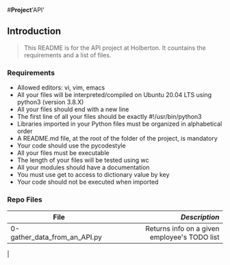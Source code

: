 #**Project**'API'

## Introduction
> This README is for the API project at Holberton. It countains the requirements and a list of files.

### Requirements
- Allowed editors: vi, vim, emacs
- All your files will be interpreted/compiled on Ubuntu 20.04 LTS using python3 (version 3.8.X)
- All your files should end with a new line
- The first line of all your files should be exactly #!/usr/bin/python3
- Libraries imported in your Python files must be organized in alphabetical order
- A README.md file, at the root of the folder of the project, is mandatory
- Your code should use the pycodestyle
- All your files must be executable
- The length of your files will be tested using wc
- All your modules should have a documentation
- You must use get to access to dictionary value by key
- Your code should not be executed when imported

### Repo Files
| **File** | *__Description__* |
|----------|----------------:|
|0-gather_data_from_an_API.py| Returns info on a given employee's TODO list|
|